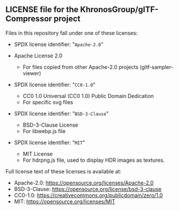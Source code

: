 ## LICENSE file for the KhronosGroup/glTF-Compressor project

Files in this repository fall under one of these licenses:

  * SPDX license identifier: "`Apache-2.0`"
  * Apache License 2.0
    * For files copied from other Apache-2.0 projects (gltf-sampler-viewer)

  * SPDX license identifier: "`CC0-1.0`"
    * CC0 1.0 Universal (CC0 1.0) Public Domain Dedication
    * For specific svg files

  * SPDX license identifier: "`BSD-3-Clause`"
    * BSD-3-Clause License
    * For libwebp.js file

  * SPDX license identifier: "`MIT`"
    * MIT License
    * For hdrpng.js file, used to display HDR images as textures.

Full license text of these licenses is available at:

  * Apache-2.0: https://opensource.org/licenses/Apache-2.0
  * BSD-3-Clause: https://opensource.org/license/bsd-3-clause
  * CC0-1.0: https://creativecommons.org/publicdomain/zero/1.0
  * MIT: https://opensource.org/licenses/MIT